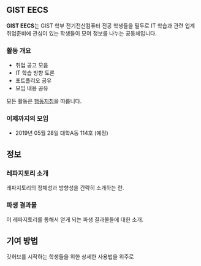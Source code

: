## GIST EECS

**GIST EECS**는 GIST 학부 전기전산컴퓨터 전공 학생들을 필두로 IT 학습과 관련 업계 취업준비에 관심이 있는
학생들이 모여 정보를 나누는 공동체입니다.

### 활동 개요

 * 취업 공고 모음
 * IT 학습 방향 토론
 * 포트폴리오 공유
 * 모임 내용 공유

모든 활동은 [행동지침](CODE_OF_CONDUCT.md)을 따릅니다.

### 이제까지의 모임

  * 2019년 05월 28일 대학A동 114호 (예정)

## 정보

### 레파지토리 소개

레파지토리의 정체성과 방향성을 간략히 소개하는 란.

### 파생 결과물

이 레파지토리를 통해서 얻게 되는 파생 결과물들에 대한 소개.

## 기여 방법

깃허브를 시작하는 학생들을 위한 상세한 사용법을 위주로 

